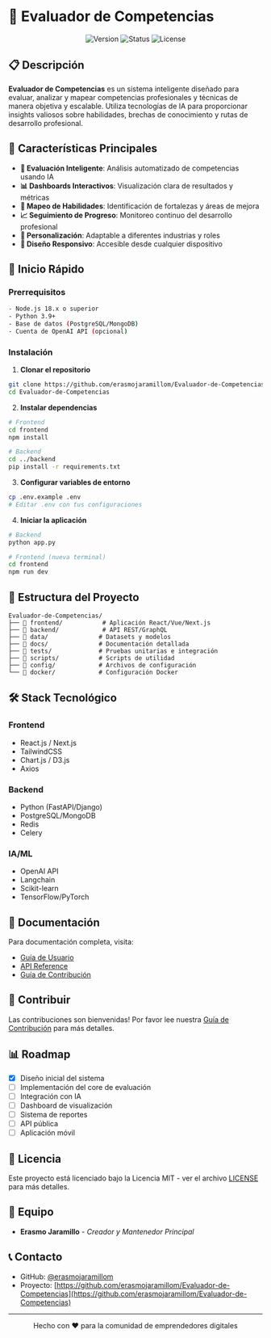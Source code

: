 # 🎯 Evaluador de Competencias

<div align="center">
  <img src="https://img.shields.io/badge/Version-1.0.0-blue.svg" alt="Version">
  <img src="https://img.shields.io/badge/Status-En%20Desarrollo-yellow.svg" alt="Status">
  <img src="https://img.shields.io/badge/License-MIT-green.svg" alt="License">
</div>

## 📋 Descripción

**Evaluador de Competencias** es un sistema inteligente diseñado para evaluar, analizar y mapear competencias profesionales y técnicas de manera objetiva y escalable. Utiliza tecnologías de IA para proporcionar insights valiosos sobre habilidades, brechas de conocimiento y rutas de desarrollo profesional.

## 🌟 Características Principales

- **🤖 Evaluación Inteligente**: Análisis automatizado de competencias usando IA
- **📊 Dashboards Interactivos**: Visualización clara de resultados y métricas
- **🎯 Mapeo de Habilidades**: Identificación de fortalezas y áreas de mejora
- **📈 Seguimiento de Progreso**: Monitoreo continuo del desarrollo profesional
- **🔧 Personalización**: Adaptable a diferentes industrias y roles
- **📱 Diseño Responsivo**: Accesible desde cualquier dispositivo

## 🚀 Inicio Rápido

### Prerrequisitos

```bash
- Node.js 18.x o superior
- Python 3.9+
- Base de datos (PostgreSQL/MongoDB)
- Cuenta de OpenAI API (opcional)
```

### Instalación

1. **Clonar el repositorio**
```bash
git clone https://github.com/erasmojaramillom/Evaluador-de-Competencias.git
cd Evaluador-de-Competencias
```

2. **Instalar dependencias**
```bash
# Frontend
cd frontend
npm install

# Backend
cd ../backend
pip install -r requirements.txt
```

3. **Configurar variables de entorno**
```bash
cp .env.example .env
# Editar .env con tus configuraciones
```

4. **Iniciar la aplicación**
```bash
# Backend
python app.py

# Frontend (nueva terminal)
cd frontend
npm run dev
```

## 📁 Estructura del Proyecto

```
Evaluador-de-Competencias/
├── 📂 frontend/           # Aplicación React/Vue/Next.js
├── 📂 backend/            # API REST/GraphQL
├── 📂 data/              # Datasets y modelos
├── 📂 docs/              # Documentación detallada
├── 📂 tests/             # Pruebas unitarias e integración
├── 📂 scripts/           # Scripts de utilidad
├── 📂 config/            # Archivos de configuración
└── 📂 docker/            # Configuración Docker
```

## 🛠️ Stack Tecnológico

### Frontend
- React.js / Next.js
- TailwindCSS
- Chart.js / D3.js
- Axios

### Backend
- Python (FastAPI/Django)
- PostgreSQL/MongoDB
- Redis
- Celery

### IA/ML
- OpenAI API
- Langchain
- Scikit-learn
- TensorFlow/PyTorch

## 📖 Documentación

Para documentación completa, visita:
- [Guía de Usuario](./docs/user-guide.md)
- [API Reference](./docs/api-reference.md)
- [Guía de Contribución](./docs/CONTRIBUTING.md)

## 🤝 Contribuir

Las contribuciones son bienvenidas! Por favor lee nuestra [Guía de Contribución](./docs/CONTRIBUTING.md) para más detalles.

## 📊 Roadmap

- [x] Diseño inicial del sistema
- [ ] Implementación del core de evaluación
- [ ] Integración con IA
- [ ] Dashboard de visualización
- [ ] Sistema de reportes
- [ ] API pública
- [ ] Aplicación móvil

## 📄 Licencia

Este proyecto está licenciado bajo la Licencia MIT - ver el archivo [LICENSE](LICENSE) para más detalles.

## 👥 Equipo

- **Erasmo Jaramillo** - *Creador y Mantenedor Principal*

## 📞 Contacto

- GitHub: [@erasmojaramillom](https://github.com/erasmojaramillom)
- Proyecto: [https://github.com/erasmojaramillom/Evaluador-de-Competencias](https://github.com/erasmojaramillom/Evaluador-de-Competencias)

---

<div align="center">
  Hecho con ❤️ para la comunidad de emprendedores digitales
</div>